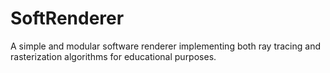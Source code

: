 # SoftRenderer
A simple and modular software renderer implementing both ray tracing and rasterization algorithms for educational purposes.
